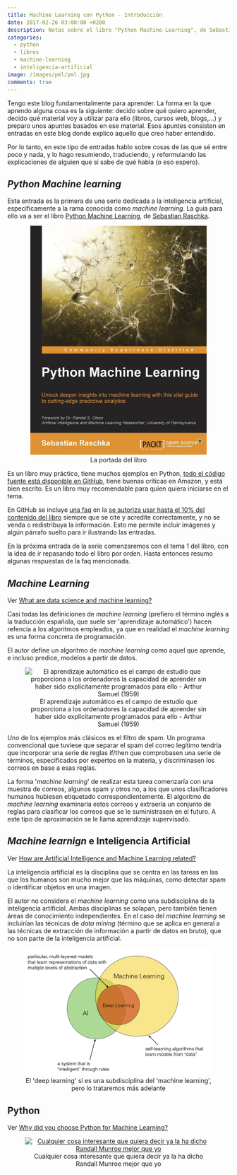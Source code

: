 ```yaml
---
title: Machine Learning con Python - Introducción
date: 2017-02-26 03:00:00 +0200
description: Notas sobre el libro "Python Machine Learning", de Sebastian Raschka
categories:
  - python
  - libros
  - machine-learning
  - inteligencia-artificial
image: /images/pml/pml.jpg
comments: true
---
```


Tengo este blog fundamentalmente para aprender. La forma en la que aprendo alguna cosa es la siguiente: decido sobre qué quiero aprender, decido qué material voy a utilizar para ello (libros, cursos web, blogs,...) y preparo unos apuntes basados en ese material. Esos apuntes consisten en entradas en este blog donde explico aquello que creo haber entendido.

Por lo tanto, en este tipo de entradas hablo sobre cosas de las que sé entre poco y nada, y lo hago resumiendo, traduciendo, y reformulando las explicaciones de alguien que sí sabe de qué habla (o eso espero).

## _Python Machine learning_

Esta entrada es la primera de una serie dedicada a la inteligencia artificial, específicamente a la rama conocida como _machine learning_. La guía para ello va a ser el libro [Python Machine Learning](https://www.amazon.es/Python-Machine-Learning-Sebastian-Raschka/dp/1783555130/), de [Sebastian Raschka](https://sebastianraschka.com/). 

<div style="text-align:center">
    <figure>
        <a href="https://www.packtpub.com/big-data-and-business-intelligence/python-machine-learning"><img style="width:400px" alt="La portada del libro" src ="/images/pml/pymle_cover.jpg" /></a>
        <figcaption>La portada del libro</figcaption>
    </figure>
</div>

Es un libro muy práctico, tiene muchos ejemplos en Python, [todo el código fuente está disponible en GitHub](https://github.com/rasbt/python-machine-learning-book), tiene buenas críticas en Amazon, y está bien escrito. Es un libro muy recomendable para quien quiera iniciarse en el tema.

En GitHub se incluye [una faq](https://github.com/rasbt/python-machine-learning-book/tree/master/faq) en la [se autoriza usar hasta el 10% del contenido del libro](https://github.com/rasbt/python-machine-learning-book/blob/master/faq/copyright.md) siempre que se cite y acredite correctamente, y no se venda o redistribuya la información. Esto me permite incluir imágenes y algún párrafo suelto para ir ilustrando las entradas.

En la próxima entrada de la serie comenzaremos con el tema 1 del libro, con la idea de ir repasando todo el libro por orden. Hasta entonces resumo algunas respuestas de la faq mencionada.

## _Machine Learning_

Ver [What are data science and machine learning?](https://github.com/rasbt/python-machine-learning-book/blob/master/faq/datascience-ml.md)

Casi todas las definiciones de _machine learning_ (prefiero el término inglés a la traducción española, que suele ser 'aprendizaje automático') hacen refencia a los algoritmos empleados, ya que en realidad el _machine learning_ es una forma concreta de programación.

El autor define un algoritmo de _machine learning_ como aquel que aprende, e incluso predice, modelos a partir de datos. 

<div style="text-align:center">
    <figure>
        <img alt="El aprendizaje automático es el campo de estudio que proporciona a los ordenadores la capacidad de aprender sin haber sido explícitamente programados para ello - Arthur Samuel (1959)" src ="https://github.com/rasbt/python-machine-learning-book/raw/master/faq/datascience-ml/ml-overview.jpg" />
        <figcaption>El aprendizaje automático es el campo de estudio que proporciona a los ordenadores la capacidad de aprender sin haber sido explícitamente programados para ello - Arthur Samuel (1959)</figcaption>
    </figure>
</div>

Uno de los ejemplos más clásicos es el filtro de spam. Un programa convencional que tuviese que separar el spam del correo legítimo tendría que incorporar una serie de reglas if/then que comprobasen una serie de términos, especificados por expertos en la materia, y discriminasen los correos en base a esas reglas.

La forma '_machine learning_' de realizar esta tarea comenzaría con una muestra de correos, algunos spam y otros no, a los que unos clasificadores humanos hubiesen etiquetado correspondientemente. El algoritmo de _machine learning_ examinaría estos correos y extraería un conjunto de reglas para clasificar los correos que se le suministrasen en el futuro. A este tipo de aproximación se le llama aprendizaje supervisado.

## _Machine learnign_ e Inteligencia Artificial

Ver [How are Artificial Intelligence and Machine Learning related?](https://github.com/rasbt/python-machine-learning-book/blob/master/faq/ai-and-ml.md)

La inteligencia artificial es la disciplina que se centra en las tareas en las que los humanos son mucho mejor que las máquinas, como detectar spam o identificar objetos en una imagen.

El autor no considera el _machine learning_ como una subdisciplina de la inteligencia artificial. Ambas disciplinas se solapan, pero también tienen áreas de conocimiento independientes. En el caso del _machine learning_ se incluirían las técnicas de _data mining_ (término que se aplica en general a las técnicas de extracción de información a partir de datos en bruto), que no son parte de la inteligencia artificial. 

<div style="text-align:center">
    <figure>
        <img alt="El 'deep learning' sí es una subdisciplina del 'machine learning', pero lo trataremos más adelante " src ="https://raw.githubusercontent.com/rasbt/python-machine-learning-book/master/faq/ai-and-ml/ai-and-ml-1.png" />
        <figcaption>El 'deep learning' sí es una subdisciplina del 'machine learning', pero lo trataremos más adelante</figcaption>
    </figure>
</div>

## Python

Ver [Why did you choose Python for Machine Learning?](https://github.com/rasbt/python-machine-learning-book/blob/master/faq/why-python.md)

<div style="text-align:center">
    <figure>
        <a href="https://xkcd.com/353/"><img alt="Cualquier cosa interesante que quiera decir ya la ha dicho Randall Munroe mejor que yo" src ="https://imgs.xkcd.com/comics/python.png" /></a>
        <figcaption>Cualquier cosa interesante que quiera decir ya la ha dicho Randall Munroe mejor que yo</figcaption>
    </figure>
</div>


